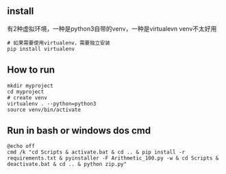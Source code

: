 ## install
有2种虚拟环境，一种是python3自带的venv，一种是virtualevn
venv不太好用
```
# 如果需要使用virtualenv，需要独立安装
pip install virtualenv
```

## How to run
```
mkdir myproject
cd myproject
# create venv
virtualenv . --python=python3
source venv/bin/activate
```

## Run in bash or windows dos cmd
```
@echo off
cmd /k "cd Scripts & activate.bat & cd .. & pip install -r requirements.txt & pyinstaller -F Arithmetic_100.py -w & cd Scripts & deactivate.bat & cd .. & python zip.py"
```
